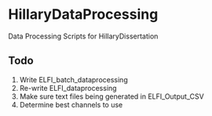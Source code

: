 # HillaryDataProcessing
Data Processing Scripts for HillaryDissertation

## Todo
1. Write ELFI_batch_dataprocessing
2. Re-write ELFI_dataprocessing
3. Make sure text files being generated in ELFI_Output_CSV
4. Determine best channels to use

